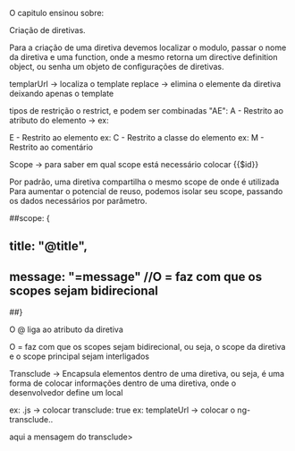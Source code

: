 O capitulo ensinou sobre:

Criação de diretivas.

Para a criação de uma diretiva devemos localizar o modulo, passar o nome da
diretiva e uma function, onde a mesmo retorna um directive definition object,
ou senha um objeto de configurações de diretivas.


templarUrl -> localiza o template
replace -> elimina o elemente da diretiva deixando apenas o template

tipos de restrição o restrict, e podem ser combinadas "AE":
A - Restrito ao atributo do elemento -> ex: <div ui-alert>
E - Restrito ao elemento ex: <ui-alert>
C - Restrito a classe do elemento ex:
M - Restrito ao comentário


Scope -> para saber em qual scope está necessário colocar {{$id}}

Por padrão, uma diretiva compartilha o mesmo scope de onde é utilizada
Para aumentar o potencial de reuso, podemos isolar seu scope, passando os
dados necessários por parâmetro.


##scope: {
##  title: "@title",
##  message: "=message" //O = faz com que os scopes sejam bidirecional
##}

O @ liga ao atributo da diretiva

O = faz com que os scopes sejam bidirecional, ou seja, o scope da diretiva e o
scope principal sejam interligados

Transclude -> Encapsula elementos dentro de uma diretiva, ou seja, é uma forma
de colocar informações dentro de uma diretiva, onde o desenvolvedor define um local

ex: .js -> colocar transclude: true
ex: templateUrl -> colocar o ng-transclude..
<div ng-transclude> aqui a mensagem do transclude></div>
